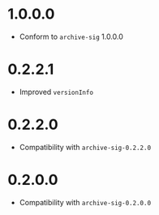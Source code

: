 # 1.0.0.0

  * Conform to `archive-sig` 1.0.0.0

# 0.2.2.1

  * Improved `versionInfo`

# 0.2.2.0

  * Compatibility with `archive-sig-0.2.2.0`

# 0.2.0.0

  * Compatibility with `archive-sig-0.2.0.0`
